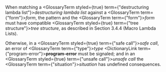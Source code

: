  



When matching a <GlossaryTerm styled={true} term={"destructuring lambda list"}><i>destructuring lambda list</i></GlossaryTerm> against a <GlossaryTerm  term={"form"}><i>form</i></GlossaryTerm>, the pattern and the <GlossaryTerm  term={"form"}><i>form</i></GlossaryTerm> must have compatible <GlossaryTerm styled={true} term={"tree structure"}><i>tree structure</i></GlossaryTerm>, as described in Section 3.4.4 (Macro Lambda Lists). 



Otherwise, in a <GlossaryTerm styled={true} term={"safe call"}><i>safe call</i></GlossaryTerm>, an error of <GlossaryTerm  term={"type"}><i>type</i></GlossaryTerm> <DictionaryLink  term={"program-error"}><b>program-error</b></DictionaryLink> must be signaled; and in an <GlossaryTerm styled={true} term={"unsafe call"}><i>unsafe call</i></GlossaryTerm> the <GlossaryTerm  term={"situation"}><i>situation</i></GlossaryTerm> has undefined consequences. 




